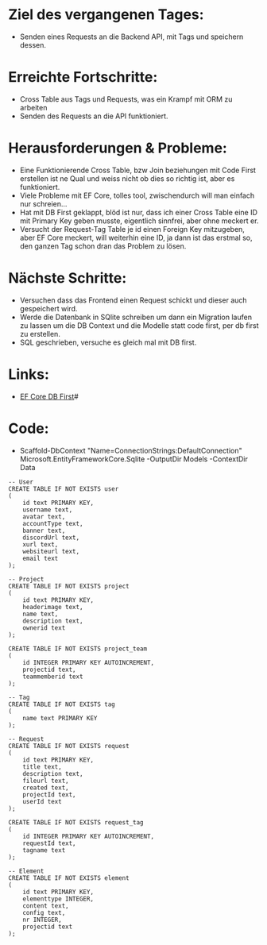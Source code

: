 # Ziel des vergangenen Tages:
- Senden eines Requests an die Backend API, mit Tags und speichern dessen.

# Erreichte Fortschritte:
- Cross Table aus Tags und Requests, was ein Krampf mit ORM zu arbeiten
- Senden des Requests an die API funktioniert.

# Herausforderungen & Probleme:
- Eine Funktionierende Cross Table, bzw Join beziehungen mit Code First erstellen ist ne Qual und weiss nicht ob dies so richtig ist, aber es funktioniert.
- Viele Probleme mit EF Core, tolles tool, zwischendurch will man einfach nur schreien...
- Hat mit DB First geklappt, blöd ist nur, dass ich einer Cross Table eine ID  mit Primary Key geben musste, eigentlich sinnfrei, aber ohne meckert er.
- Versucht der Request-Tag Table je id einen Foreign Key mitzugeben, aber EF Core meckert, will weiterhin eine ID, ja dann ist das erstmal so, den ganzen Tag schon dran das Problem zu lösen.

# Nächste Schritte:
- Versuchen dass das Frontend einen Request schickt und dieser auch gespeichert wird.
- Werde die Datenbank in SQlite schreiben um dann ein Migration laufen zu lassen um die DB Context und die Modelle statt code first, per db first zu erstellen.
- SQL geschrieben, versuche es gleich mal mit DB first.


# Links:
- [EF Core DB First](https://www.youtube.com/watch?v=NoDk6JVVLkw)#

# Code:
- Scaffold-DbContext "Name=ConnectionStrings:DefaultConnection" Microsoft.EntityFrameworkCore.Sqlite -OutputDir Models -ContextDir Data

```
-- User
CREATE TABLE IF NOT EXISTS user
(
    id text PRIMARY KEY,
    username text,
    avatar text,
    accountType text,
    banner text,
    discordUrl text,
    xurl text,
    websiteurl text,
    email text    
);

-- Project
CREATE TABLE IF NOT EXISTS project
(
    id text PRIMARY KEY,
    headerimage text,
    name text,
    description text,
    ownerid text
);

CREATE TABLE IF NOT EXISTS project_team
(
    id INTEGER PRIMARY KEY AUTOINCREMENT,
    projectid text,
    teammemberid text
);

-- Tag
CREATE TABLE IF NOT EXISTS tag
(
    name text PRIMARY KEY
);

-- Request
CREATE TABLE IF NOT EXISTS request
(
    id text PRIMARY KEY,
    title text,
    description text,
    fileurl text,
    created text,
    projectId text,
    userId text
);

CREATE TABLE IF NOT EXISTS request_tag
(
    id INTEGER PRIMARY KEY AUTOINCREMENT,
    requestId text,
    tagname text
);

-- Element
CREATE TABLE IF NOT EXISTS element
(
    id text PRIMARY KEY,
    elementtype INTEGER,
    content text,
    config text,
    nr INTEGER,
    projectid text
);
```